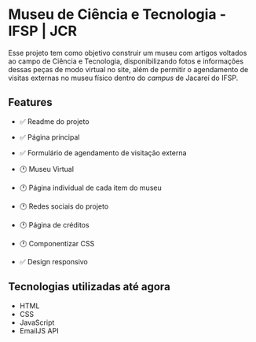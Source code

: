 # Museu de Ciência e Tecnologia - IFSP | JCR

Esse projeto tem como objetivo construir um museu com artigos voltados ao campo de Ciência e Tecnologia, disponibilizando fotos e informações dessas peças de modo virtual no site, além de permitir o agendamento de visitas externas no museu físico dentro do *campus* de Jacareí do IFSP.

## Features

 - ✅ Readme do projeto

 - ✅ Página principal
 - ✅ Formulário de agendamento de visitação externa
 - 🕐 Museu Virtual
 - 🕐 Página individual de cada item do museu
 - 🕐 Redes sociais do projeto
 - 🕐 Página de créditos
 - 🕐 Componentizar CSS
 - ✅ Design responsivo

## Tecnologias utilizadas até agora

- HTML
- CSS
- JavaScript
- EmailJS API